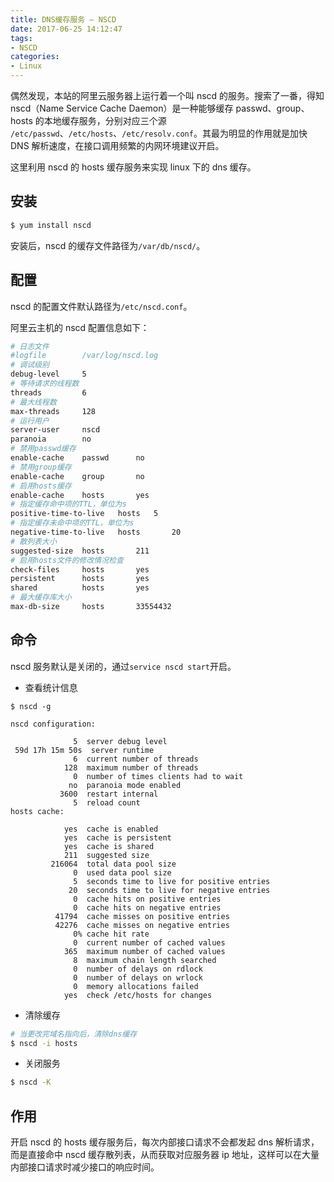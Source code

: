 ```yaml
---
title: DNS缓存服务 — NSCD
date: 2017-06-25 14:12:47
tags:
- NSCD
categories:
- Linux
---
```


偶然发现，本站的阿里云服务器上运行着一个叫 nscd 的服务。搜索了一番，得知 nscd（Name Service Cache Daemon）是一种能够缓存 passwd、group、hosts 的本地缓存服务，分别对应三个源  `/etc/passwd`、`/etc/hosts`、`/etc/resolv.conf`。其最为明显的作用就是加快 DNS 解析速度，在接口调用频繁的内网环境建议开启。<!--more-->

这里利用 nscd 的 hosts 缓存服务来实现 linux 下的 dns 缓存。

## 安装

```Bash
$ yum install nscd
```
安装后，nscd 的缓存文件路径为`/var/db/nscd/`。

## 配置

nscd 的配置文件默认路径为`/etc/nscd.conf`。

阿里云主机的 nscd 配置信息如下：

```Bash
# 日志文件
#logfile        /var/log/nscd.log
# 调试级别
debug-level     5
# 等待请求的线程数
threads         6
# 最大线程数
max-threads     128
# 运行用户
server-user     nscd
paranoia        no
# 禁用passwd缓存
enable-cache    passwd      no
# 禁用group缓存
enable-cache    group       no
# 启用hosts缓存
enable-cache    hosts       yes
# 指定缓存命中项的TTL，单位为s
positive-time-to-live   hosts   5
# 指定缓存未命中项的TTL，单位为s
negative-time-to-live   hosts       20
# 散列表大小
suggested-size  hosts       211
# 启用hosts文件的修改情况检查
check-files     hosts       yes
persistent      hosts       yes
shared          hosts       yes
# 最大缓存库大小
max-db-size     hosts       33554432
```

## 命令

nscd 服务默认是关闭的，通过`service nscd start`开启。

* 查看统计信息

```DOS
$ nscd -g

nscd configuration:

              5  server debug level
 59d 17h 15m 50s  server runtime
              6  current number of threads
            128  maximum number of threads
              0  number of times clients had to wait
             no  paranoia mode enabled
           3600  restart internal
              5  reload count
hosts cache:

            yes  cache is enabled
            yes  cache is persistent
            yes  cache is shared
            211  suggested size
         216064  total data pool size
              0  used data pool size
              5  seconds time to live for positive entries
             20  seconds time to live for negative entries
              0  cache hits on positive entries
              0  cache hits on negative entries
          41794  cache misses on positive entries
          42276  cache misses on negative entries
              0% cache hit rate
              0  current number of cached values
            365  maximum number of cached values
              8  maximum chain length searched
              0  number of delays on rdlock
              0  number of delays on wrlock
              0  memory allocations failed
            yes  check /etc/hosts for changes
```

* 清除缓存

```Bash
# 当更改完域名指向后，清除dns缓存
$ nscd -i hosts
```

* 关闭服务

```Bash
$ nscd -K
```

## 作用

开启 nscd 的 hosts 缓存服务后，每次内部接口请求不会都发起 dns 解析请求，而是直接命中 nscd 缓存散列表，从而获取对应服务器 ip 地址，这样可以在大量内部接口请求时减少接口的响应时间。
